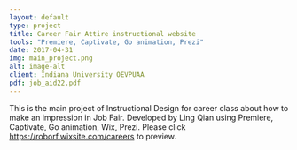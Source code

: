 ```yaml
---
layout: default
type: project
title: Career Fair Attire instructional website
tools: "Premiere, Captivate, Go animation, Prezi"
date: 2017-04-31
img: main_project.png
alt: image-alt
client: Indiana University OEVPUAA
pdf: job_aid22.pdf
---
```

This is the main project of Instructional Design for career class about how to make an impression in Job Fair. Developed by Ling Qian using Premiere, Captivate, Go animation, Wix, Prezi. Please click https://roborf.wixsite.com/careers to preview.
